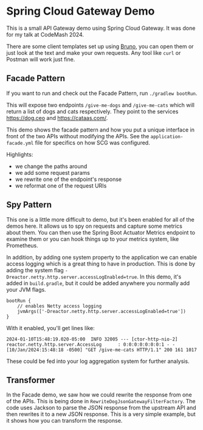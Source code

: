 # Spring Cloud Gateway Demo

This is a small API Gateway demo using Spring Cloud Gateway. It was done for my talk at CodeMash 2024.

There are some client templates set up using [Bruno](https://www.usebruno.com/), you can open them or just look at the
text and make your own requests. Any tool like `curl` or Postman will work just fine.

## Facade Pattern

If you want to run and check out the Facade Pattern, run `./gradlew bootRun`.

This will expose two endpoints `/give-me-dogs` and `/give-me-cats` which will return a list of dogs and cats
respectively. They point to the services https://dog.ceo and https://cataas.com/.

This demo shows the facade pattern and how you put a unique interface in front of the two APIs without modifying the
APIs. See the `application-facade.yml` file for specifics on how SCG was configured.

Highlights:

- we change the paths around
- we add some request params
- we rewrite one of the endpoint's response
- we reformat one of the request URIs

## Spy Pattern

This one is a little more difficult to demo, but it's been enabled for all of the demos here. It allows us to spy on
requests and capture some metrics about them. You can then use the Spring Boot Actuator Metrics endpoint to examine them
or you can hook things up to your metrics system, like Prometheus.

In addition, by adding one system property to the application we can enable access logging which is a great thing to
have in production. This is done by adding the system flag `-Dreactor.netty.http.server.accessLogEnabled=true`. In this
demo, it's added in `build.gradle`, but it could be added anywhere you normally add your JVM flags.

```
bootRun {
    // enables Netty access logging
    jvmArgs(['-Dreactor.netty.http.server.accessLogEnabled=true'])
}
```

With it enabled, you'll get lines like:

```
2024-01-10T15:48:19.020-05:00  INFO 32005 --- [ctor-http-nio-2] reactor.netty.http.server.AccessLog      : 0:0:0:0:0:0:0:1 - - [10/Jan/2024:15:48:18 -0500] "GET /give-me-cats HTTP/1.1" 200 161 1017
```

These could be fed into your log aggregation system for further analysis.

## Transformer

In the Facade demo, we saw how we could rewrite the response from one of the APIs. This is being done
in `RewriteDogJsonGatewayFilterFactory`. The code uses Jackson to parse the JSON response from the upstream API and
then rewrites it to a new JSON response. This is a very simple example, but it shows how you can transform the response.
